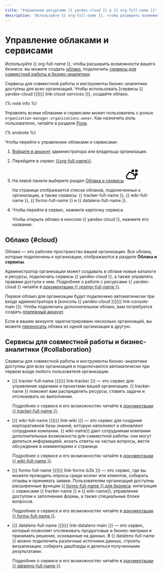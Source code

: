 ```yaml
---
title: "Управление ресурсами {{ yandex-cloud }} в {{ org-full-name }}"
description: "Используйте {{ org-full-name }}, чтобы расширить возможности вашего бизнеса. Облако — это рабочее пространство вашей организации. Все облака, которые подключены к организации, отображаются в разделе «Облака и сервисы»."
---
```



# Управление облаками и сервисами

Используйте {{ org-full-name }}, чтобы расширить возможности вашего бизнеса: вы можете создать [облако](#cloud), подключить [сервисы для совместной работы и бизнес-аналитики](#collaboration).

Сервисы для совместной работы и инструменты бизнес-аналитики доступны для всех организаций. Чтобы использовать [сервисы {{ yandex-cloud }}]({{ link-cloud-services }}), создайте облако.

{% note info %}

Управлять всеми облаками и сервисами может пользователь с ролью `organization-manager.organizations.owner`. Как назначить роль пользователю, читайте в разделе [Роли](roles.md#admin).

{% endnote %}

Чтобы перейти к управлению облаками и сервисами:

1. [Войдите в аккаунт]({{link-passport}}) администратора или владельца организации.

1. Перейдите в сервис [{{org-full-name}}]({{link-org-main}}).

1. На левой панели выберите раздел [Облака и сервисы]({{link-org-services}}) ![icon-services](../_assets/organization/icon-services.svg).

   На странице отображается список облаков, подключенных к организации, а также сервисы: {{ tracker-full-name }}, {{ wiki-full-name }}, {{ forms-full-name }} и {{ datalens-full-name }}.

1. Чтобы перейти в сервис, нажмите карточку сервиса.

   Чтобы открыть облако в консоли {{ yandex-cloud }}, нажмите его название.



## Облако {#cloud}

Облако — это рабочее пространство вашей организации. Все облака, которые подключены к организации, отображаются в разделе **Облака и сервисы**.

Администратор организации может создавать в облаке новые каталоги и ресурсы, подключать сервисы {{ yandex-cloud }}, а также управлять правами доступа к ним. Подробнее о работе с ресурсами {{ yandex-cloud }} читайте в [документации {{ resmgr-full-name }}](../resource-manager/concepts/resources-hierarchy.md).

Первое облако для организации будет подключено автоматически при входе администратора в [консоль {{ yandex-cloud }}]({{ link-console-main }}). Чтобы подключить дополнительное облако, вам потребуется создать [платежный аккаунт](../billing/quickstart/).

Если в вашем аккаунте зарегистрировано несколько организаций, вы можете [переносить](../resource-manager/operations/cloud/change-organization.md) облака из одной организации в другую.


## Сервисы для совместной работы и бизнес-аналитики {#collaboration}

Сервисы для совместной работы и инструменты бизнес-аналитики доступны для всех организаций и подключаются автоматически при первом входе любого пользователя организации.  

* [{{ tracker-full-name }}]({{ link-tracker }}) — это сервис для управления задачами и проектами вашей организации. {{ tracker-name }} поможет вам распределять ресурсы, ставить задачи и отслеживать их выполнение.

    Подробнее о сервисе и его возможностях читайте в [документации {{ tracker-full-name }}](../tracker/).

* [{{ wiki-full-name }}]({{ link-wiki }}) —  это сервис для создания корпоративной базы знаний, которую наполняют и обновляют сотрудники компании. {{ wiki-name}} дает сотрудникам компании дополнительные возможности для совместной работы: они могут делиться информацией, искать ответы на частые вопросы, вести обсуждение в комментариях к странице.

    Подробнее о сервисе и его возможностях читайте в [документации {{ wiki-full-name }}](../wiki/).

* [{{ forms-full-name }}]({{ link-forms-b2b }}) — это сервис, где вы можете проводить опросы среди коллег или клиентов, собирать отзывы и принимать заявки. Пользователям организаций доступны расширенные функции [{{ forms-full-name }} для бизнеса](../forms/forms-for-org.md): интеграция с сервисами {{ tracker-name }} и {{ wiki-name}}, управление доступом к заполнению формы, а также специальные блоки вопросов.

    Подробнее о сервисе и его возможностях читайте в [документации {{ forms-full-name }}](../forms/).

* [{{ datalens-full-name }}]({{ link-datalens-main }}) — это сервис, который позволяет отслеживать продуктовые и бизнес-метрики и принимать решения, основанные на данных. В {{ datalens-full-name }} можно подключить различные источники данных, строить визуализации, собирать дашборды и делиться полученными результатами.

    Подробнее о сервисе и его возможностях читайте в [документации {{ datalens-full-name }}](../datalens/).
  